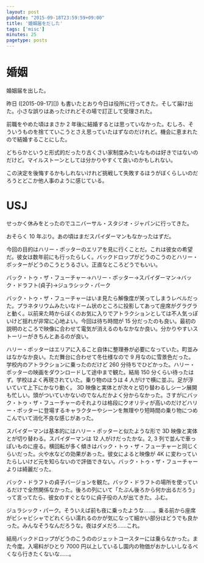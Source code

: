 ```yaml
---
layout: post
pubdate: "2015-09-18T23:59:59+09:00"
title: '婚姻届をだした'
tags: ['misc']
minutes: 25
pagetype: posts
---
```

# 婚姻

婚姻届を出した。

昨日 ([2015-09-17][]) も書いたとおり今日は役所に行ってきた。そして届け出た。小さな誤りはあったけれどその場で訂正して受理された。

前職をやめた頃はまさか 2 年後に結婚するとは思っていなかった。むしろ、そういうものを捨てていこうとさえ思っていたはずなのだけれど。機会に恵まれたので結婚することにした。

どちらかというと形式的だったり古くさい家制度みたいなものは好きではないのだけど。マイルストーンとしては分かりやすくて良いのかもしれない。

この決定を後悔するかもしれないけれど挑戦して失敗するほうがぼくらしいのだろうとどこか他人事のように感じている。

# USJ

せっかく休みをとったのでユニバーサル・スタジオ・ジャパンに行ってきた。

おそらく 10 年ぶり。あの頃はまだスパイダーマンもなかったはずだ。

今回の目的はハリー・ポッターのエリアを見に行くことだ。これは彼女の希望だ。彼女は数年前にも行ったらしく。バックドロップがどうのこうのとハリー・ポッターがどうのこうとうるさい。正直なところどうでもいい。

バック・トゥ・ザ・フューチャー→ハリー・ポッター→スパイダーマン→バック・ドラフト(貞子)→ジュラシック・パーク

バック・トゥ・ザ・フューチャーはいま見たら解像度が笑ってしまうレベルだった。プラネタリウムみたいなドーム状のところに投影してあって座席がグラグラと動く。以前来た時からぼくのお気に入りでアトラクションとしては不人気っぽいけど揺れが非常に心地よい。今回は待ち時間が 15 分だったのも良い。最初の説明のところで映像に合わせて電気が消えるのもなかなか良い。分かりやすいストーリーがきちんとあるのが良い。

ハリー・ポッターはエリアに入ること自体に整理券が必要になっていた。町並みはなかなか良い。ただ舞台に合わせて冬仕様なので 9 月なのに雪景色だった。学校内のアトラクションに乗ったのだけど 260 分待ちでひどかった。ハリー・ポッターの映画をダウンロードして途中まで観た。結局 150 分くらい待ったはず。学校はよく再現されていた。乗り物のほうは 4 人がけで横に並ぶ。足が浮いていて上下にかなり動く。 3D 映像と実体とが次々と切り替わるしシーン展開も忙しい。頭がついていかないのでなんだかよく分からなかった。さすがにバック・トゥ・ザ・フューチャーのそれよりは格段にクオリティが高いのだけどハリー・ポッターに登場するキャラクターやシーンを無理やり短時間の乗り物につめこんでいて消化不良な感じがあった。

スパイダーマンは基本的にはハリー・ポッターと似たような形で 3D 映像と実体とが切り替わる。スパイダーマンは 12 人がけだったかな。2, 3 列で並んで車っぽいものに座る。横回転が多く傾きはバック・トゥ・ザ・フューチャーと同じくらいだった。火や水などの効果があった。彼女によると映像が 4K に変わっていたらしいけど元を知らないので評価できない。バック・トゥ・ザ・フューチャーよりは綺麗だった。

バック・ドラフトの貞子バージョンを観た。バック・ドラフトの場所を使っているだけで全然関係なかった。後ろの列にいて「たぶん後ろから何か出るだろう」って言ってたら、彼女のすぐとなりに貞子役の人が出てきた。ふむ。

ジュラシック・パーク。そういえば前も夜に乗ったような……。乗る前から座席がビシャビシャでどれくらい濡れるのかが気になって細かい部分はどうでも良かった。みんなそうなんだろうな。夜はダメだろ……これ。

結局バックドロップがどうのこうののジェットコースターには乗らなかった。また今度。入場料がひとり 7000 円以上しているし園内の物価がおかしいしなるべくなら行きたくないな……。
